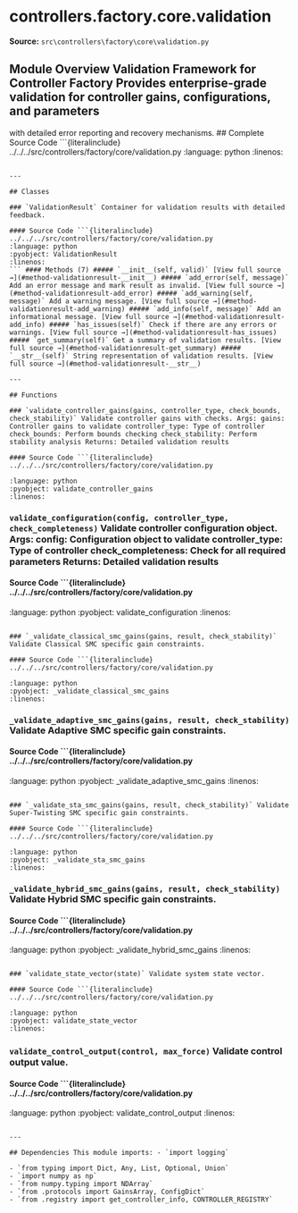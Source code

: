 # controllers.factory.core.validation

**Source:** `src\controllers\factory\core\validation.py`

## Module Overview Validation Framework for Controller Factory Provides enterprise-grade validation for controller gains, configurations, and parameters


with detailed error reporting and recovery mechanisms. ## Complete Source Code ```{literalinclude} ../../../src/controllers/factory/core/validation.py
:language: python
:linenos:
```

---

## Classes

### `ValidationResult` Container for validation results with detailed feedback.

#### Source Code ```{literalinclude} ../../../src/controllers/factory/core/validation.py
:language: python
:pyobject: ValidationResult
:linenos:
``` #### Methods (7) ##### `__init__(self, valid)` [View full source →](#method-validationresult-__init__) ##### `add_error(self, message)` Add an error message and mark result as invalid. [View full source →](#method-validationresult-add_error) ##### `add_warning(self, message)` Add a warning message. [View full source →](#method-validationresult-add_warning) ##### `add_info(self, message)` Add an informational message. [View full source →](#method-validationresult-add_info) ##### `has_issues(self)` Check if there are any errors or warnings. [View full source →](#method-validationresult-has_issues) ##### `get_summary(self)` Get a summary of validation results. [View full source →](#method-validationresult-get_summary) ##### `__str__(self)` String representation of validation results. [View full source →](#method-validationresult-__str__)

---

## Functions

### `validate_controller_gains(gains, controller_type, check_bounds, check_stability)` Validate controller gains with checks. Args: gains: Controller gains to validate controller_type: Type of controller check_bounds: Perform bounds checking check_stability: Perform stability analysis Returns: Detailed validation results

#### Source Code ```{literalinclude} ../../../src/controllers/factory/core/validation.py

:language: python
:pyobject: validate_controller_gains
:linenos:
```

### `validate_configuration(config, controller_type, check_completeness)` Validate controller configuration object. Args: config: Configuration object to validate controller_type: Type of controller check_completeness: Check for all required parameters Returns: Detailed validation results

#### Source Code ```{literalinclude} ../../../src/controllers/factory/core/validation.py
:language: python
:pyobject: validate_configuration
:linenos:
```

### `_validate_classical_smc_gains(gains, result, check_stability)` Validate Classical SMC specific gain constraints.

#### Source Code ```{literalinclude} ../../../src/controllers/factory/core/validation.py

:language: python
:pyobject: _validate_classical_smc_gains
:linenos:
```

### `_validate_adaptive_smc_gains(gains, result, check_stability)` Validate Adaptive SMC specific gain constraints.

#### Source Code ```{literalinclude} ../../../src/controllers/factory/core/validation.py
:language: python
:pyobject: _validate_adaptive_smc_gains
:linenos:
```

### `_validate_sta_smc_gains(gains, result, check_stability)` Validate Super-Twisting SMC specific gain constraints.

#### Source Code ```{literalinclude} ../../../src/controllers/factory/core/validation.py

:language: python
:pyobject: _validate_sta_smc_gains
:linenos:
```

### `_validate_hybrid_smc_gains(gains, result, check_stability)` Validate Hybrid SMC specific gain constraints.

#### Source Code ```{literalinclude} ../../../src/controllers/factory/core/validation.py
:language: python
:pyobject: _validate_hybrid_smc_gains
:linenos:
```

### `validate_state_vector(state)` Validate system state vector.

#### Source Code ```{literalinclude} ../../../src/controllers/factory/core/validation.py

:language: python
:pyobject: validate_state_vector
:linenos:
```

### `validate_control_output(control, max_force)` Validate control output value.

#### Source Code ```{literalinclude} ../../../src/controllers/factory/core/validation.py
:language: python
:pyobject: validate_control_output
:linenos:
```

---

## Dependencies This module imports: - `import logging`

- `from typing import Dict, Any, List, Optional, Union`
- `import numpy as np`
- `from numpy.typing import NDArray`
- `from .protocols import GainsArray, ConfigDict`
- `from .registry import get_controller_info, CONTROLLER_REGISTRY`

